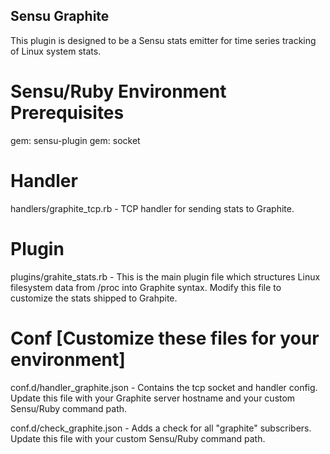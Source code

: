 ## Sensu Graphite

This plugin is designed to be a Sensu stats emitter for time series tracking of Linux system stats.

# Sensu/Ruby Environment Prerequisites 
gem: sensu-plugin
gem: socket

# Handler

handlers/graphite_tcp.rb - TCP handler for sending stats to Graphite. 

# Plugin

plugins/grahite_stats.rb - This is the main plugin file which structures Linux filesystem data from /proc into Graphite syntax. Modify this file to customize the stats shipped to Grahpite. 

# Conf [Customize these files for your environment]

conf.d/handler_graphite.json - Contains the tcp socket and handler config. Update this file with your Graphite server hostname and your custom Sensu/Ruby command path.

conf.d/check_graphite.json - Adds a check for all "graphite" subscribers. Update this file with your custom Sensu/Ruby command path.


